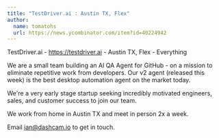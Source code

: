 ```yaml
---
title: "TestDriver.ai : Austin TX, Flex"
author:
  name: tomatohs
  url: https://news.ycombinator.com/item?id=40224942
---
```

TestDriver.ai - <a href="https:&#x2F;&#x2F;testdriver.ai" rel="nofollow">https:&#x2F;&#x2F;testdriver.ai</a> - Austin TX, Flex - Everything

We are a small team building an AI QA Agent for GitHub - on a mission to eliminate repetitive work from developers. Our v2 agent (released this week) is the best desktop automation agent on the market today.

We&#x27;re a very early stage startup seeking incredibly motivated engineers, sales, and customer success to join our team.

We work from home in Austin TX and meet in person 2x a week.

Email ian@dashcam.io to get in touch.
